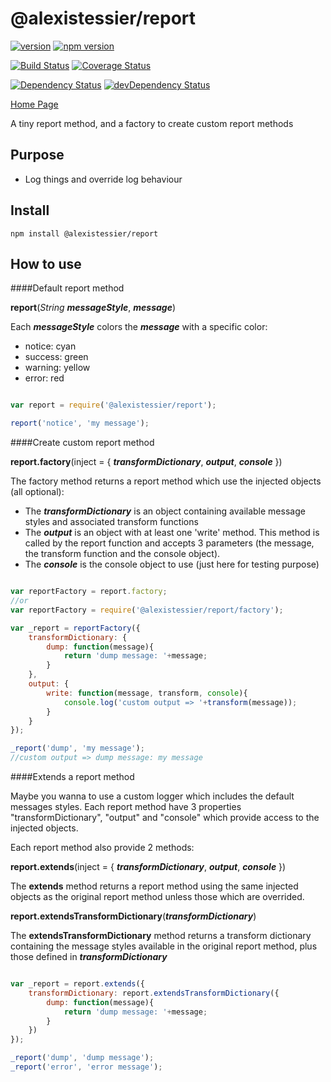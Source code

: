 @alexistessier/report
================

[![version](https://img.shields.io/badge/version-1.0.3-blue.svg)](https://github.com/AlexisTessier/report#readme)
[![npm version](https://badge.fury.io/js/%40alexistessier%2Freport.svg)](https://badge.fury.io/js/%40alexistessier%2Freport)

[![Build Status](https://travis-ci.org/AlexisTessier/report.svg?branch=master)](https://travis-ci.org/AlexisTessier/report)
[![Coverage Status](https://coveralls.io/repos/AlexisTessier/report/badge.svg?branch=master&service=github)](https://coveralls.io/github/AlexisTessier/report?branch=master)

[![Dependency Status](https://david-dm.org/AlexisTessier/report.svg)](https://david-dm.org/AlexisTessier/report)
[![devDependency Status](https://david-dm.org/AlexisTessier/report/dev-status.svg)](https://david-dm.org/AlexisTessier/report#info=devDependencies)

[Home Page](https://github.com/AlexisTessier/report#readme)

A tiny report method, and a factory to create custom report methods

Purpose
-------

- Log things and override log behaviour

Install
-------

```
npm install @alexistessier/report
```

How to use
----------

####Default report method

**report**(*String* ***messageStyle***, ***message***)

Each ***messageStyle*** colors the ***message*** with a specific color:

- notice: cyan
- success: green
- warning: yellow
- error: red

```javascript

var report = require('@alexistessier/report');

report('notice', 'my message');

```

####Create custom report method

**report.factory**(inject = {
	***transformDictionary***,
	***output***,
	***console***
})

The factory method returns a report method which use the injected objects (all optional):

- The ***transformDictionary*** is an object containing available message styles and associated transform functions
- The ***output*** is an object with at least one 'write' method. This method is called by the report function and accepts 3 parameters (the message, the transform function and the console object).
- The ***console*** is the console object to use (just here for testing purpose)

```javascript

var reportFactory = report.factory;
//or
var reportFactory = require('@alexistessier/report/factory');

var _report = reportFactory({
	transformDictionary: {
		dump: function(message){
			return 'dump message: '+message;
		}
	},
	output: {
		write: function(message, transform, console){
			console.log('custom output => '+transform(message));
		}
	}
});

_report('dump', 'my message');
//custom output => dump message: my message

```

####Extends a report method

Maybe you wanna to use a custom logger which includes the default messages styles. Each report method have 3 properties "transformDictionary", "output" and "console" which provide access to the injected objects.

Each report method also provide 2 methods:

**report.extends**(inject = {
	***transformDictionary***,
	***output***,
	***console***
})

The **extends** method returns a report method using the same injected objects as the original report method unless those which are overrided.

**report.extendsTransformDictionary**(***transformDictionary***)

The **extendsTransformDictionary** method returns a transform dictionary containing the message styles available in the original report method, plus those defined in ***transformDictionary***

```javascript

var _report = report.extends({
	transformDictionary: report.extendsTransformDictionary({
		dump: function(message){
			return 'dump message: '+message;
		}
	})
});

_report('dump', 'dump message');
_report('error', 'error message');

```